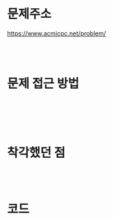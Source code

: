 # 문제주소
https://www.acmicpc.net/problem/


<br><br>
# 문제 접근 방법
<pre>

</pre>
<br><br>
# 착각했던 점
<p>

</p>
<p>

</p>
<br><br>


# 코드
<pre>
<code>

</code>
</pre>

<br><br>
<p>

</p>